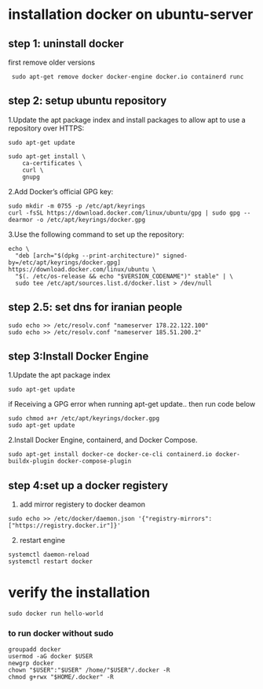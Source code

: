 # installation docker on ubuntu-server

## step 1: uninstall docker

first remove older versions

```
 sudo apt-get remove docker docker-engine docker.io containerd runc
```

## step 2: setup ubuntu repository

1.Update the apt package index and install packages to allow apt to use a repository over HTTPS:
```
sudo apt-get update

sudo apt-get install \
    ca-certificates \
    curl \
    gnupg
```
2.Add Docker’s official GPG key:
```
sudo mkdir -m 0755 -p /etc/apt/keyrings
curl -fsSL https://download.docker.com/linux/ubuntu/gpg | sudo gpg --dearmor -o /etc/apt/keyrings/docker.gpg
```

3.Use the following command to set up the repository:
```
echo \
  "deb [arch="$(dpkg --print-architecture)" signed-by=/etc/apt/keyrings/docker.gpg] https://download.docker.com/linux/ubuntu \
  "$(. /etc/os-release && echo "$VERSION_CODENAME")" stable" | \
  sudo tee /etc/apt/sources.list.d/docker.list > /dev/null
```


## step 2.5: set dns for iranian people

```
sudo echo >> /etc/resolv.conf "nameserver 178.22.122.100"
sudo echo >> /etc/resolv.conf "nameserver 185.51.200.2"
```

## step 3:Install Docker Engine

1.Update the apt package index

```
sudo apt-get update
```

if Receiving a GPG error when running apt-get update..
then run code below

```
sudo chmod a+r /etc/apt/keyrings/docker.gpg
sudo apt-get update
```

2.Install Docker Engine, containerd, and Docker Compose.
```
sudo apt-get install docker-ce docker-ce-cli containerd.io docker-buildx-plugin docker-compose-plugin
```

## step 4:set up a docker registery

1. add mirror registery to docker deamon
```
sudo echo >> /etc/docker/daemon.json '{"registry-mirrors": ["https://registry.docker.ir"]}'
```

2. restart engine
```
systemctl daemon-reload
systemctl restart docker
```

# verify the installation

```
sudo docker run hello-world
```

### to run docker without sudo
```
groupadd docker
usermod -aG docker $USER
newgrp docker
chown "$USER":"$USER" /home/"$USER"/.docker -R
chmod g+rwx "$HOME/.docker" -R
```
